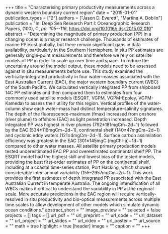 +++
title = "Characterising primary productivity measurements across a dynamic western boundary current region"
date = "2015-01-01"
publication_types = ["2"]
authors = ["Jason D. Everett", "Martina A. Doblin"]
publication = "In: Deep Sea Research Part I: Oceanographic Research Papers, (100), C, _pp. 105--116_, https://doi.org/10.1016/j.dsr.2015.02.010"
abstract = "Determining the magnitude of primary production (PP) in a changing ocean is a major research challenge. Thousands of estimates of marine PP exist globally, but there remain significant gaps in data availability, particularly in the Southern Hemisphere. In situ PP estimates are generally single-point measurements and therefore we rely on satellite models of PP in order to scale up over time and space. To reduce the uncertainty around the model output, these models need to be assessed against in situ measurements before use. This study examined the vertically-integrated productivity in four water-masses associated with the East Australian Current (EAC), the major western boundary current (WBC) of the South Pacific. We calculated vertically integrated PP from shipboard 14C PP estimates and then compared them to estimates from four commonly used satellite models (ESQRT, VGPM, VGPM-Eppley, VGPM-Kameda) to assess their utility for this region. Vertical profiles of the water-column show each water-mass had distinct temperature–salinity signatures. The depth of the fluorescence-maximum (fmax) increased from onshore (river plume) to offshore (EAC) as light penetration increased. Depth integrated PP was highest in river plumes (792±181mgCm−2d−1) followed by the EAC (534±116mgCm−2d−1), continental shelf (140±47mgCm−2d−1) and cyclonic eddy waters (121±4mgCm−2d−1). Surface carbon assimilation efficiency was greatest in the EAC (301±145mgC (mgChl-a)−1d−1) compared to other water masses. All satellite primary production models tested underestimated EAC PP and overestimated continental shelf PP. The ESQRT model had the highest skill and lowest bias of the tested models, providing the best first-order estimates of PP on the continental shelf, including at a coastal time-series station, Port Hacking, which showed considerable inter-annual variability (155–2957mgCm−2d−1). This work provides the first estimates of depth integrated PP associated with the East Australian Current in temperate Australia. The ongoing intensification of all WBCs makes it critical to understand the variability in PP at the regional scale. More accurate predictions in the EAC region will require vertically-resolved in situ productivity and bio-optical measurements across multiple time scales to allow development of other models which simulate dynamic ocean conditions."
abstract_short = ""
image_preview = ""
selected = false
projects = []
tags = []
url_pdf = ""
url_preprint = ""
url_code = ""
url_dataset = ""
url_project = ""
url_slides = ""
url_video = ""
url_poster = ""
url_source = ""
math = true
highlight = true
[header]
image = ""
caption = ""
+++
